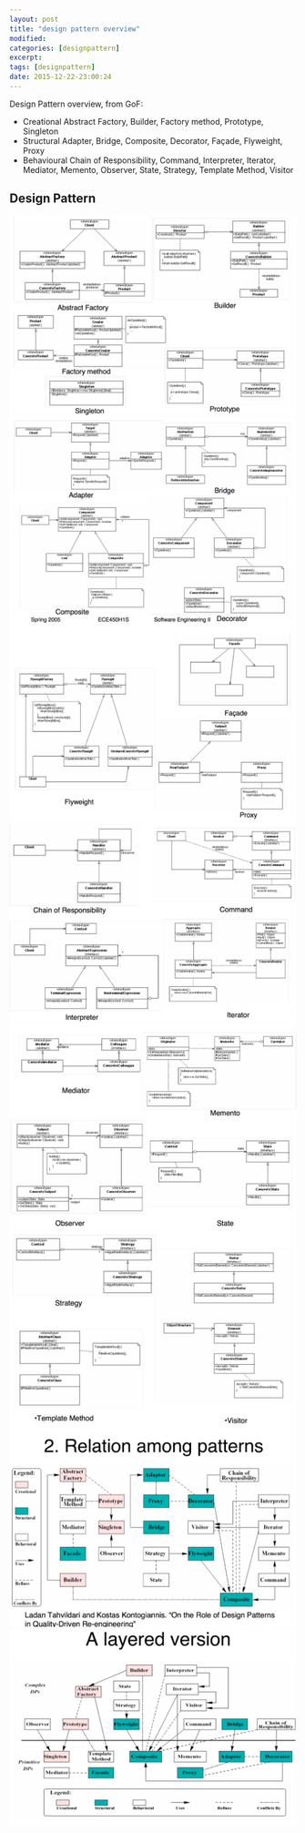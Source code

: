 ```yaml
---
layout: post
title: "design pattern overview"
modified:
categories: [designpattern]
excerpt:
tags: [designpattern]
date: 2015-12-22-23:00:24
---
```


Design Pattern overview, from GoF:
- Creational
Abstract Factory, Builder, Factory method, Prototype, Singleton
- Structural
Adapter, Bridge, Composite, Decorator, Façade, Flyweight, Proxy
- Behavioural
Chain of Responsibility, Command, Interpreter, Iterator, Mediator, Memento, Observer, State, Strategy, Template Method, Visitor

## Design Pattern

![img](../../assets/images/pics/designpattern_1.jpg)
![img](../../assets/images/pics/designpattern_2.jpg)
![img](../../assets/images/pics/designpattern_3.jpg)
![img](../../assets/images/pics/designpattern_4.jpg)
![img](../../assets/images/pics/designpattern_5.jpg)
![img](../../assets/images/pics/designpattern_6.jpg)
![img](../../assets/images/pics/designpattern_7.jpg)
![img](../../assets/images/pics/designpattern_8.jpg)
